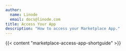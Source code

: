 ```yaml
---
author:
  name: Linode
  email: docs@linode.com
title: Access Your App
description: "How to access your Marketplace App."
---
```


{{< content "marketplace-access-app-shortguide" >}}
